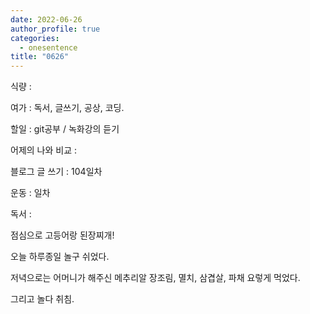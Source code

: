 ```yaml
---
date: 2022-06-26
author_profile: true
categories:
  - onesentence
title: "0626"
---
```


식량 : 

여가 : 독서, 글쓰기, 공상, 코딩.

할일 : git공부 / 녹화강의 듣기

어제의 나와 비교 : 


블로그 글 쓰기 : 104일차

운동 : 일차

독서 : 


점심으로 고등어랑 된장찌개!

오늘 하루종일 놀구 쉬었다.

저녁으로는 어머니가 해주신 메추리알 장조림, 멸치, 삼겹살, 파채 요렇게 먹었다.

그리고 놀다 취침.